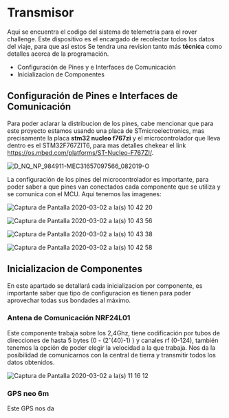 # Transmisor
 Aqui se encuentra el codigo del sistema de telemetria para el rover challenge.
 Este dispositivo es el encargado de recolectar todos los datos del viaje, para que así estos 
 Se tendra una revision tanto más **técnica** como detalles acerca de la programación.
 
 - Configuración de Pines y e Interfaces de Comunicación
 - Inicializacion de Componentes
 

## Configuración de Pines e Interfaces de Comunicación
Para poder aclarar la distribucion de los pines, cabe mencionar que para este proyecto estamos usando una placa de STmicroelectronics, mas precisamente la placa **stm32 nucleo f767zi** y el microcontrolador que lleva dentro es el
STM32F767ZIT6, para mas detalles chekear el link https://os.mbed.com/platforms/ST-Nucleo-F767ZI/.

![D_NQ_NP_984911-MEC31657097566_082019-O](https://user-images.githubusercontent.com/47458067/75688224-80cbf280-5c75-11ea-8056-dca3b89d8adb.jpg)

La configuración de los pines del microcontrolador es importante, para poder saber a que pines van conectados cada componente que se utiliza y se comunica con el MCU.
Aqui tenemos las imagenes:

![Captura de Pantalla 2020-03-02 a la(s) 10 42 20](https://user-images.githubusercontent.com/47458067/75687280-efa84c00-5c73-11ea-9192-715d04c2c1db.png)

![Captura de Pantalla 2020-03-02 a la(s) 10 43 56](https://user-images.githubusercontent.com/47458067/75687329-06e73980-5c74-11ea-9154-d7a7739efd7b.png)

![Captura de Pantalla 2020-03-02 a la(s) 10 43 38](https://user-images.githubusercontent.com/47458067/75687377-1797af80-5c74-11ea-87a9-ff5eb6385fc6.png)

![Captura de Pantalla 2020-03-02 a la(s) 10 42 58](https://user-images.githubusercontent.com/47458067/75687423-28e0bc00-5c74-11ea-85eb-f80f47c5bd80.png)

## Inicializacion de Componentes
En este apartado se detallará cada inicializacion por componente, es importante saber que tipo de configuracion es tienen para poder aprovechar todas sus bondades al máximo.

### Antena de Comunicación NRF24L01
Este componente trabaja sobre los 2,4Ghz, tiene codificación por tubos de direcciones de hasta 5 bytes (0 - (2ˆ(40)-1) ) y  canales rf (0-124), también tenemos la opción de poder elegir la velocidad a la que trabaja. Nos da la posibilidad de comunicarnos con la central de tierra y transmitir todos los datos obtenidos.

![Captura de Pantalla 2020-03-02 a la(s) 11 16 12](https://user-images.githubusercontent.com/47458067/75689556-c4bff700-5c77-11ea-880e-24cf4e0d10b9.png)

### GPS neo 6m
Este GPS nos da
